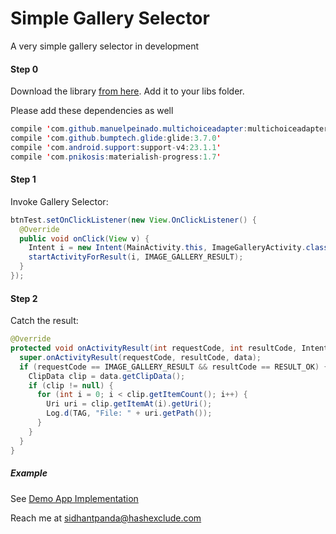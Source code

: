 # Simple Gallery Selector
A very simple gallery selector in development

#### Step 0
Download the library [from here](https://github.com/sidhantpanda/demo-android-app/raw/master/app/libs/simple-gallery-selector.aar). Add it to your libs folder.

Please add these dependencies as well
```java
compile 'com.github.manuelpeinado.multichoiceadapter:multichoiceadapter:3.0.0'
compile 'com.github.bumptech.glide:glide:3.7.0'
compile 'com.android.support:support-v4:23.1.1'
compile 'com.pnikosis:materialish-progress:1.7'
```

#### Step 1
Invoke Gallery Selector:
```java
btnTest.setOnClickListener(new View.OnClickListener() {
  @Override
  public void onClick(View v) {
    Intent i = new Intent(MainActivity.this, ImageGalleryActivity.class);
    startActivityForResult(i, IMAGE_GALLERY_RESULT);
  }
});
```

#### Step 2
Catch the result:
```java
@Override
protected void onActivityResult(int requestCode, int resultCode, Intent data) {
  super.onActivityResult(requestCode, resultCode, data);
  if (requestCode == IMAGE_GALLERY_RESULT && resultCode == RESULT_OK) {
    ClipData clip = data.getClipData();
    if (clip != null) {
      for (int i = 0; i < clip.getItemCount(); i++) {
        Uri uri = clip.getItemAt(i).getUri();
        Log.d(TAG, "File: " + uri.getPath());
      }
    }
  }
}
```

##### Example
See [Demo App Implementation](https://github.com/sidhantpanda/demo-android-app/blob/master/app/src/main/java/com/hashexclude/testapp/MainActivity.java)

Reach me at sidhantpanda@hashexclude.com

